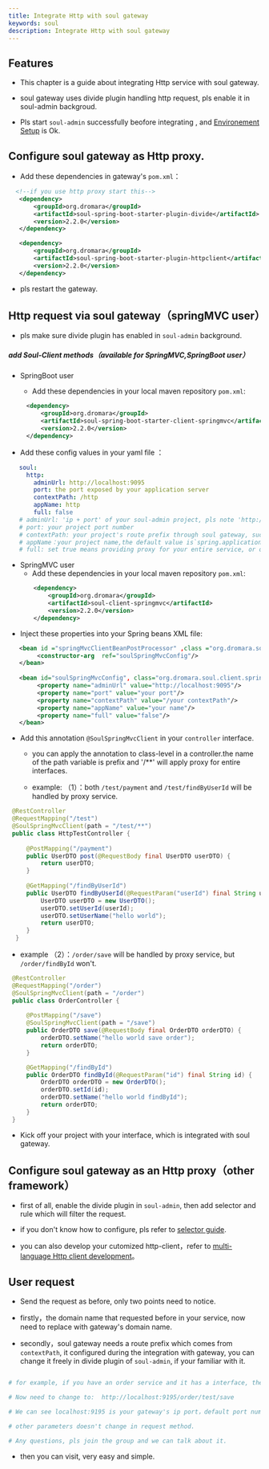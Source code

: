 ```yaml
---
title: Integrate Http with soul gateway
keywords: soul
description: Integrate Http with soul gateway
---
```


## Features

* This chapter is a guide about integrating Http service with soul gateway.

* soul gateway uses divide plugin handling http request, pls enable it in soul-admin backgroud.

* Pls start `soul-admin` successfully beofore integrating , and [Environement Setup](setup.md) is Ok.

## Configure soul gateway as Http proxy.

* Add these dependencies in gateway's `pom.xml`：
```xml
  <!--if you use http proxy start this-->
   <dependency>
       <groupId>org.dromara</groupId>
       <artifactId>soul-spring-boot-starter-plugin-divide</artifactId>
       <version>2.2.0</version>
   </dependency>

   <dependency>
       <groupId>org.dromara</groupId>
       <artifactId>soul-spring-boot-starter-plugin-httpclient</artifactId>
       <version>2.2.0</version>
   </dependency>
```

* pls restart the gateway.

## Http request via soul gateway（springMVC user）

* pls make sure divide plugin has enabled in `soul-admin` background.

##### add Soul-Client methods（available for SpringMVC,SpringBoot user）

* SpringBoot user
  
   * Add these dependencies in your local maven repository `pom.xml`: 
```xml
     <dependency>
         <groupId>org.dromara</groupId>
         <artifactId>soul-spring-boot-starter-client-springmvc</artifactId>
         <version>2.2.0</version>
     </dependency>
 ```
   * Add these config values in your yaml file ：  
```yaml
   soul:
     http:
       adminUrl: http://localhost:9095
       port: the port exposed by your application server
       contextPath: /http
       appName: http
       full: false  
   # adminUrl: 'ip + port' of your soul-admin project, pls note 'http://' is necessary.
   # port: your project port number
   # contextPath: your project's route prefix through soul gateway, such as /order ，/product etc，gateway will route based on it.
   # appName：your project name,the default value is`spring.application.name`.
   # full: set true means providing proxy for your entire service, or only a few controller.
   ``` 
 * SpringMVC user
   * Add these dependencies in your local maven repository `pom.xml`: 
```xml
       <dependency>
           <groupId>org.dromara</groupId>
           <artifactId>soul-client-springmvc</artifactId>
           <version>2.2.0</version>
       </dependency>
 ```     
  * Inject these properties into your Spring beans XML file:   
 ```xml
    <bean id ="springMvcClientBeanPostProcessor" ,class ="org.dromara.soul.client.springmvc.init.SpringMvcClientBeanPostProcessor">
         <constructor-arg  ref="soulSpringMvcConfig"/>
    </bean>
    
    <bean id="soulSpringMvcConfig", class="org.dromara.soul.client.springmvc.config.SoulSpringMvcConfig">
         <property name="adminUrl" value="http://localhost:9095"/>
         <property name="port" value="your port"/>
         <property name="contextPath" value="/your contextPath"/>
         <property name="appName" value="your name"/>
         <property name="full" value="false"/>
    </bean>
   ``` 
* Add this annotation `@SoulSpringMvcClient` in your `controller` interface.
  
   * you can apply the annotation to class-level in a controller.the name of the path variable is prefix and '/**' will apply proxy for entire interfaces. 
  
   * example: （1）：both `/test/payment` and `/test/findByUserId` will be handled by proxy service.
   
 ```java
  @RestController
  @RequestMapping("/test")
  @SoulSpringMvcClient(path = "/test/**")
  public class HttpTestController {
      
      @PostMapping("/payment")
      public UserDTO post(@RequestBody final UserDTO userDTO) {
          return userDTO;
      }
   
      @GetMapping("/findByUserId")
      public UserDTO findByUserId(@RequestParam("userId") final String userId) {
          UserDTO userDTO = new UserDTO();
          userDTO.setUserId(userId);
          userDTO.setUserName("hello world");
          return userDTO;
      }      
   }
   ```
   * example （2）：`/order/save` will be handled by proxy service, but `/order/findById` won't.
   
 ```java
  @RestController
  @RequestMapping("/order")
  @SoulSpringMvcClient(path = "/order")
  public class OrderController {
  
      @PostMapping("/save")
      @SoulSpringMvcClient(path = "/save")
      public OrderDTO save(@RequestBody final OrderDTO orderDTO) {
          orderDTO.setName("hello world save order");
          return orderDTO;
      }
 
      @GetMapping("/findById")
      public OrderDTO findById(@RequestParam("id") final String id) {
          OrderDTO orderDTO = new OrderDTO();
          orderDTO.setId(id);
          orderDTO.setName("hello world findById");
          return orderDTO;
      }
  }
   ```

* Kick off your project with your interface, which is  integrated with soul gateway.

## Configure soul gateway as an Http proxy（other framework）

* first of all, enable the divide plugin in `soul-admin`, then add selector and rule which will filter the request.

* if you don't know how to configure, pls refer to [selector guide](selector.md).

* you can also develop your cutomized http-client，refer to [multi-language Http client development](dev-client.md)。

## User request

* Send the request as before, only two points need to notice.

* firstly，the domain name that requested before in your service, now need to replace with gateway's domain name.

* secondly，soul gateway needs a route prefix which comes from `contextPath`, it configured during the integration with gateway, you can change it freely in divide plugin of `soul-admin`, if your familiar with it.
 
```yaml

# for example, if you have an order service and it has a interface, the request url: http://localhost:8080/test/save

# Now need to change to:  http://localhost:9195/order/test/save

# We can see localhost:9195 is your gateway's ip port，default port number is 9195 ，/order is your contextPath which you configured with gateway.

# other parameters doesn't change in request method.

# Any questions, pls join the group and we can talk about it.

```
* then you can visit, very easy and simple.
